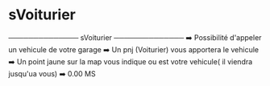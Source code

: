 # sVoiturier
  ────────────── sVoiturier ──────────────  ➡️ Possibilité d'appeler un vehicule de votre garage  ➡️ Un pnj (Voiturier) vous apportera le vehicule ➡️ Un point jaune sur la map vous indique ou est votre vehicule( il viendra jusqu'ua vous) ➡️ 0.00 MS
